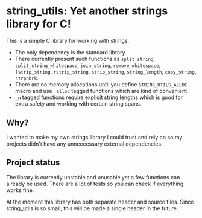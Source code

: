 # string_utils: Yet another strings library for C!

This is a simple C library for working with strings.

- The only dependency is the standard library.
- There currently present such functions as
  `split_string`, `split_string_whitespace`, `join_string`,
  `remove_whitespace`, `lstrip_string`, `rstrip_string`, `strip_string`,
  `string_length`, `copy_string`, `strpnbrk`.
- There are no memory allocations until you define `STRING_UTILS_ALLOC` macro
  and use `_alloc` tagged functions which are kind of convenient.
- `_n` tagged functions require explicit string lengths which is good for
  extra safety and working with certain string spans.

## Why?

I wanted to make my own strings library I could trust and rely on so my
projects didn't have any unneccessary external dependencies.

## Project status

The library is currently unstable and unusable yet a few functions can already
be used. There are a lot of tests so you can check if everything works fine.

At the moment this library has both separate header and source files. Since
string_utils is so small, this will be made a single header in the future.
